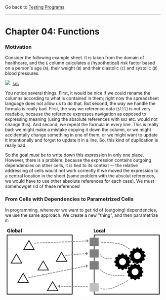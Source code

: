 
Go back to [Testing Programs](../chapter03_types/index.md)

<hr/>

# Chapter 04: Functions

### Motivation

Consider the following example sheet. It is taken from the domain of healthcare,
and the `E` column calculates a (hypothetical) risk factor based on a person's
age (`A`), their weight (`B`) and their diastolic (`C`) and systolic (`D`) blood
pressures.

![](Functions/ComplexSheet.png)&nbsp;&nbsp;[src](http://127.0.0.1:63320/node?ref=r%3A480e3b8e-0509-43e8-9493-4fac219a375e%28chapter03_types%29%2F6455317040166694580)

You notice several things. First, it would be nice if we could rename
the columns according to what is contained in them; right now the
spreadsheet language does not allow us to do that. But second, the way
we handle the formula is really bad. First, the way we reference data
(`$lll`) is not very readable, because the reference expresses
navigation as opposed to expressing meaning (using the absolute
references with `$A2` etc. would not change this). And second, we repeat
the formula in every line. This is really bad: we might make a mistake
copying it down the column, or we might accidentally change something in one
of them, or we might want to update it intentionally and forget to update it
in a line. So, this kind of duplication is really bad.

So the goal _must_ be to write down this expression in only one place.
However, there is a problem: because the expression contains outgoing
dependencies on other cells, it is tied to its context -- the relative
addressing of cells would not work correctly if we moved the expression
to a central location in the sheet (same problem with the absolut references,
we would have to use other absolute references for each case). We 
must somehowget rid of these references!


### From Cells with Dependencies to Parametrized Cells

In programming, whenever we want to get rid of (outgoing) dependencies, we use
the same approach. We create a new "thing", and then parametrize it:

![](functions.png)







